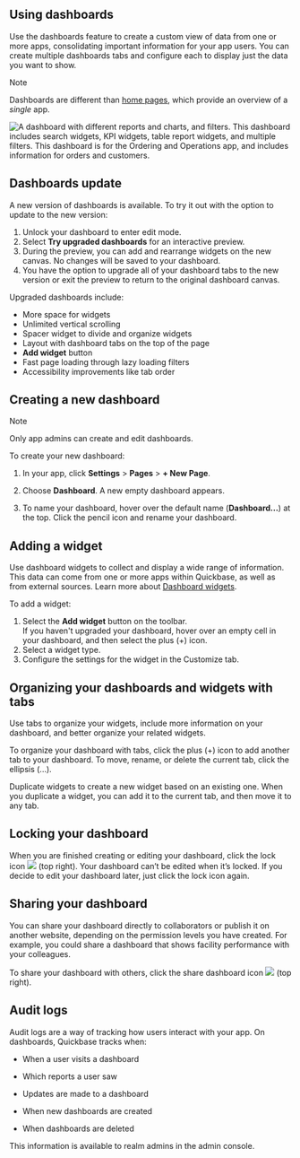 ## Using dashboards

Use the dashboards feature to create a custom view of data from one or more apps, consolidating important information for your app users. You can create multiple dashboards tabs and configure each to display just the data you want to show.

Note

Dashboards are different than [home pages](https://helpv2.quickbase.com/hc/en-us/articles/4570350362644-Customize-the-App-Home-Page-), which provide an overview of a _single_ app.

![A dashboard with different reports and charts, and filters. This dashboard includes search widgets, KPI widgets, table report widgets, and multiple filters. This dashboard is for the Ordering and Operations app, and includes information for orders and customers.](https://helpv2.quickbase.com/hc/article_attachments/28622275575060)

## Dashboards update

A new version of dashboards is available. To try it out with the option to update to the new version:

1.  Unlock your dashboard to enter edit mode.
2.  Select **Try upgraded dashboards** for an interactive preview.
3.  During the preview, you can add and rearrange widgets on the new canvas. No changes will be saved to your dashboard.
4.  You have the option to upgrade all of your dashboard tabs to the new version or exit the preview to return to the original dashboard canvas.

Upgraded dashboards include:

-   More space for widgets
-   Unlimited vertical scrolling
-   Spacer widget to divide and organize widgets
-   Layout with dashboard tabs on the top of the page
-   **Add widget** button
-   Fast page loading through lazy loading filters
-   Accessibility improvements like tab order

## Creating a new dashboard

Note

Only app admins can create and edit dashboards.

To create your new dashboard:

1.  In your app, click **Settings** > **Pages** > **\+ New Page**.
    
2.  Choose **Dashboard**. A new empty dashboard appears.
    
3.  To name your dashboard, hover over the default name (**Dashboard...**) at the top. Click the pencil icon and rename your dashboard.
    

## Adding a widget

Use dashboard widgets to collect and display a wide range of information. This data can come from one or more apps within Quickbase, as well as from external sources. Learn more about [Dashboard widgets](https://helpv2.quickbase.com/hc/en-us/articles/25341875609620).

To add a widget:

1.  Select the **Add widget** button on the toolbar.   
    If you haven't upgraded your dashboard, hover over an empty cell in your dashboard, and then select the plus (+) icon.
2.  Select a widget type.
3.  Configure the settings for the widget in the Customize tab.

## Organizing your dashboards and widgets with tabs

Use tabs to organize your widgets, include more information on your dashboard, and better organize your related widgets.

To organize your dashboard with tabs, click the plus (+) icon to add another tab to your dashboard. To move, rename, or delete the current tab, click the ellipsis (...).

Duplicate widgets to create a new widget based on an existing one. When you duplicate a widget, you can add it to the current tab, and then move it to any tab.

## Locking your dashboard

When you are finished creating or editing your dashboard, click the lock icon ![](https://helpv2.quickbase.com/hc/article_attachments/4572869524628) (top right). Your dashboard can’t be edited when it’s locked. If you decide to edit your dashboard later, just click the lock icon again.

## Sharing your dashboard

You can share your dashboard directly to collaborators or publish it on another website, depending on the permission levels you have created. For example, you could share a dashboard that shows facility performance with your colleagues.

To share your dashboard with others, click the share dashboard icon ![](https://helpv2.quickbase.com/hc/article_attachments/4572855557908) (top right).

## Audit logs

Audit logs are a way of tracking how users interact with your app. On dashboards, Quickbase tracks when:

-   When a user visits a dashboard
    
-   Which reports a user saw
    
-   Updates are made to a dashboard
    
-   When new dashboards are created
    
-   When dashboards are deleted
    

This information is available to realm admins in the admin console.